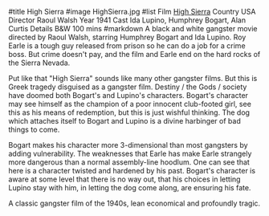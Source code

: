 #title High Sierra
#image	HighSierra.jpg
#list
Film	[High Sierra](https://www.imdb.com/title/tt0033717/)
Country	USA
Director	Raoul Walsh
Year	1941
Cast	Ida Lupino, Humphrey Bogart, Alan Curtis
Details	B&W 100 mins
#markdown
A black and white gangster movie directed by Raoul Walsh, starring Humphrey Bogart and Ida Lupino. Roy Earle is a tough guy released from prison so he can do a job for a crime boss. But crime doesn't pay, and the film and Earle end on the hard rocks of the Sierra Nevada.

Put like that "High Sierra" sounds like many other gangster films. But this is Greek tragedy disguised as a gangster film. Destiny / the Gods / society have doomed both Bogart's and Lupino's characters. Bogart's character may see himself as the champion of a poor innocent club-footed girl, see this as his means of redemption, but this is just wishful thinking. The dog which attaches itself to Bogart and Lupino is a divine harbinger of bad things to come.

Bogart makes his character more 3-dimensional than most gangsters by adding vulnerability. The weaknesses that Earle has make Earle strangely more dangerous than a normal assembly-line hoodlum. One can see that here is a character twisted and hardened by his past. Bogart's character is aware at some level that there is no way out, that his choices in letting Lupino stay with him, in letting the dog come along, are ensuring his fate.

A classic gangster film of the 1940s, lean economical and profoundly tragic.
